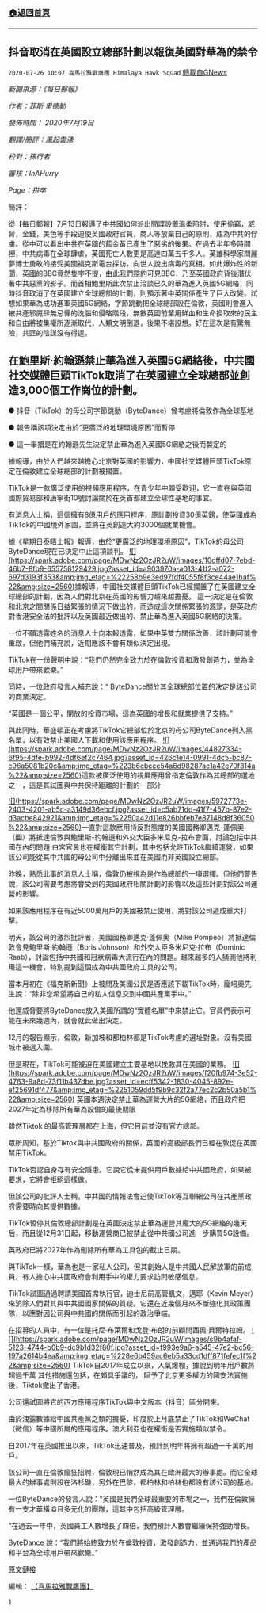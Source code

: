 ###  [:house:返回首頁](https://github.com/ourhimalayas/txt)
---

## 抖音取消在英國設立總部計劃以報復英國對華為的禁令
`2020-07-26 10:07 喜馬拉雅戰鷹團 Himalaya Hawk Squad` [轉載自GNews](https://gnews.org/zh-hant/276663/)

*新聞來源：《每日郵報》*

*作者：菲斯·里德勒*

*發佈時間： 2020年7月19日*

*翻譯/簡評：風起雲湧*

*校對：孫行者*

*審核：InAHurry*

*Page：拱卒*

簡評：

從【每日郵報】7月13日報導了中共國如何派出間諜設置溫柔陷阱，使用偷竊，威脅，金錢，美色等手段迫使英國政府官員，商人等放棄自己的原則，成為中共的俘虜。從中可以看出中共在英國的藍金黃已產生了惡劣的後果。在過去半年多時間裡，中共病毒在全球肆虐，英國死亡人數更是高達四萬五千多人。英雄科學家閆麗夢博士勇敢的接受美國福克斯電台採訪，向世人說出病毒的真相。如此爆炸性的新聞，英國的BBC竟然隻字不提，由此我們隱約可見BBC，乃至英國政府背後潛伏著中共惡黨的影子。而首相鮑里斯此次禁止洽談已久的華為進入英國5G網絡，同時抖音取消了在英國建立全球總部的計劃，則預示著中英關係產生了巨大改變。試想如果華為成功進軍英國5G網絡，字節跳動把全球總部設在倫敦，英國則會進入被共產邪魔肆無忌憚的洗腦和侵略階段，無數英國前輩用鮮血和生命換取來的民主和自由將被集權所逐漸取代，人類文明倒退，後果不堪設想。好在這次是有驚無險，共匪的陰謀沒有得逞。



##  **在鮑里斯·約翰遜禁止華為進入英國5G網絡後，中共國社交媒體巨頭TikTok取消了在英國建立全球總部並創造3,000個工作崗位的計劃。** 



● 抖音（TikTok）的母公司字節跳動（ByteDance）曾考慮將倫敦作為全球基地

● 報告稱該項決定由於“更廣泛的地理環境原因”而暫停

● 這一舉措是在約翰遜先生決定禁止華為進入英國5G網絡之後而製定的

據報導，由於人們越來越擔心北京對英國的影響力，中國社交媒體巨頭TikTok原定在倫敦建立全球總部的計劃被擱置。

TikTok是一款廣泛使用的視頻應用程序，在青少年中頗受歡迎，它一直在與英國國際貿易部和唐寧街10號討論關於在英首都建立全球性基地的事宜。

有消息人士稱，這個擁有8億用戶的應用程序，原計劃投資30億英鎊，使英國成為TikTok的中國境外家園，並將在英創造大約3000個就業機會。

據《星期日泰晤士報》報導，由於“更廣泛的地理環境原因”，TikTok的母公司ByteDance現在已決定中止這項談判。
[!\[\](https://spark.adobe.com/page/MDwNz2OzJR2uW/images/10dffd07-7ebd-46b7-8fb9-655758129429.jpg?asset_id=a903970a-a013-41f2-a072-697d3193f353&amp;img_etag=%22258b9e3ed97fdf4055f8f3ce44ae1baf%22&amp;size=2560)](https://spark.adobe.com/page/MDwNz2OzJR2uW/images/10dffd07-7ebd-46b7-8fb9-655758129429.jpg?asset_id=a903970a-a013-41f2-a072-697d3193f353&amp;img_etag=%22258b9e3ed97fdf4055f8f3ce44ae1baf%22&amp;size=1024)據報導，中國社交媒體巨頭TikTok已經擱置了在英國建立全球總部的計劃，因為人們對北京在英國的影響力越來越擔憂。 
這一決定是在倫敦和北京之間關係日益緊張的情況下做出的，而造成這次關係緊張的源頭，是英政府對香港安全法的批評以及英國最近做出的、禁止華為進入英國5G網絡的決策。

一位不願透露姓名的消息人士向本報透露，如果中英雙方關係改善，該計劃可能會重啟，但他們補充說，近期應該不會有類似決定出現。

TikTok在一份聲明中說：“我們仍然完全致力於在倫敦投資和激發創造力，並為全球用戶帶來歡樂。”

同時，一位政府發言人補充說：“ ByteDance關於其全球總部位置的決定是該公司的商業決定。

“英國是一個公平，開放的投資市場，這為英國的增長和就業提供了支持。”

與此同時，華盛頓正在考慮將TikTok它總部位於北京的母公司ByteDance列入黑名單，以有效禁止美國人下載和使用該應用程序。
[!\[\](https://spark.adobe.com/page/MDwNz2OzJR2uW/images/44827334-6f95-4dfe-b992-4df6ef2c7464.jpg?asset_id=426c1e14-0991-4dc5-bc87-c96a5081b20c&amp;img_etag=%223b6cbcce54a6d98287ac1a42e70f314a%22&amp;size=2560)](https://spark.adobe.com/page/MDwNz2OzJR2uW/images/44827334-6f95-4dfe-b992-4df6ef2c7464.jpg?asset_id=426c1e14-0991-4dc5-bc87-c96a5081b20c&amp;img_etag=%223b6cbcce54a6d98287ac1a42e70f314a%22&amp;size=1024)這款被廣泛使用的視屏應用曾指定倫敦作為其總部的選地之一，這是其試圖與中共保持距離的計劃的一部分

[!\[\](https://spark.adobe.com/page/MDwNz2OzJR2uW/images/5972773e-2403-4201-ab5c-a3149d36ebcf.jpg?asset_id=c5ab71dd-41f7-457b-87e2-d3acbe842921&amp;img_etag=%2250a42d11e826bbfeb7e87148d8f36050%22&amp;size=2560)](https://spark.adobe.com/page/MDwNz2OzJR2uW/images/5972773e-2403-4201-ab5c-a3149d36ebcf.jpg?asset_id=c5ab71dd-41f7-457b-87e2-d3acbe842921&amp;img_etag=%2250a42d11e826bbfeb7e87148d8f36050%22&amp;size=1024)一直對這款應用持反對態度的美國國務卿邁克-蓬佩奧（圖）將抵達倫敦與鮑里斯-約翰遜和外交大臣多米尼克-拉布會面，討論包括中共國在內的問題
白宮官員也在權衡其它計劃，其中包括允許TikTok繼續運營，如果該公司能從其中共國的母公司中分離出來並在美國而非英國設立總部。

昨晚，熟悉此事的消息人士稱，倫敦仍被視為是作為總部的一項選擇。但他們警告說，該公司需要考慮將會受到的美國政府相關計劃的影響以及這些計劃對該公司運營的影響。

如果該應用程序在有近5000萬用戶的美國被禁止使用，將對該公司造成重大打擊。

明天，該公司的激烈批評者，美國國務卿邁克·蓬佩奧（Mike Pompeo）將抵達倫敦會見鮑里斯·約翰遜（Boris Johnson）和外交大臣多米尼克·拉布（Dominic Raab），討論包括中共國和冠狀病毒大流行在內的問題。越來越多的人猜測他將利用這一機會，特別提到這個成為中共國政府工具的公司。

當本月初在《福克斯新聞》上被問及美國公民是否應該下載TikTok時，龐培奧先生說：“除非您希望將自己的私人信息交到中國共產黨手中。”

他還威脅要將ByteDance放入美國所謂的“實體名單”中來禁止它。官員們表示可能在未來幾週內，就會就此做出決定。

12月的報告顯示，倫敦，新加坡和都柏林都是TikTok考慮的選址對象。沒有美國城市被選入圍。

但是現在，TikTok可能被迫在美國建立主要基地以挽救其在美國的業務。
[!\[\](https://spark.adobe.com/page/MDwNz2OzJR2uW/images/f20fb974-3e52-4763-9a8d-73f11b437dbe.jpg?asset_id=ecff5342-1830-4045-892e-ef25691df477&amp;img_etag=%2251059dd5f9b9c32f2a77ec2c2b50a5b1%22&amp;size=2560)](https://spark.adobe.com/page/MDwNz2OzJR2uW/images/f20fb974-3e52-4763-9a8d-73f11b437dbe.jpg?asset_id=ecff5342-1830-4045-892e-ef25691df477&amp;img_etag=%2251059dd5f9b9c32f2a77ec2c2b50a5b1%22&amp;size=1024)
英國本週決定禁止華為運營大片的5G網絡，而且政府把2027年定為移除所有華為設備的最後期限

雖然Tiktok 的最高管理層都在上海，但它目前並沒有官方總部。

眾所周知，基於Tiktok與中共國政府的關係，英國的高級部長們已經在敦促在英國禁用TikTok。

TikTok否認自身存有安全隱患。它說它從未提供用戶數據給中共國政府，如果被要求，它將會拒絕這樣做。

但該公司的批評人士稱，中共國的情報法會迫使TikTok等互聯網公司在共產黨政府需要時向其提供數據。

TikTok暫停其倫敦總部計劃是在英國決定禁止華為運營其龐大的5G網絡的幾天后，而且從12月31日起，移動運營商已被禁止從中共國公司進一步購買5G設備。

英政府已將2027年作為刪除所有華為工具包的截止日期。

與TikTok一樣，華為也是一家私人公司，但其創始人是中共國人民解放軍的前成員，有人擔心中共國政府會利用手中的權力要求訪問敏感信息。

TikTok試圖通過聘請美國首席執行官，迪士尼前高管凱文，邁耶（Kevin Meyer）來消除人們對其與中共國國家關係的質疑。它還在近幾個月來不斷強化其政策團隊，以應對因公司與中共國的關係而引起的政治爭端。

在招募的人員中，有一位是托尼·布萊爾和戈登·布朗的前顧問西奧·貝爾特拉姆。
[!\[\](https://spark.adobe.com/page/MDwNz2OzJR2uW/images/c9b4afaf-5123-4744-b0b9-dc9b1d32f80f.jpg?asset_id=f993e9a6-a545-47e2-bc56-197a2614b4ea&amp;img_etag=%228e6b459ac6eb5a33cd1dff871fefec1f%22&amp;size=2560)](https://spark.adobe.com/page/MDwNz2OzJR2uW/images/c9b4afaf-5123-4744-b0b9-dc9b1d32f80f.jpg?asset_id=f993e9a6-a545-47e2-bc56-197a2614b4ea&amp;img_etag=%228e6b459ac6eb5a33cd1dff871fefec1f%22&amp;size=1024) TikTok自2017年成立以來，人氣爆棚，據說到明年用戶數將超過千萬
其他措施還包括，在頗具爭議的， 賦予了北京更多權力的國安法實施後，Tiktok撤出了香港。

公司還試圖將它的西方應用程序TikTok與中文版本（抖音）區分開來。

由於洩露數據給中國共產黨之類的擔憂，印度於上月底禁止了TikTok和WeChat（微信）等中國所屬的應用程序。澳大利亞也在權衡是否實施類似禁令。

自2017年在英國推出以來，TikTok迅速普及，預計到明年將擁有超過一千萬的用戶。

該公司一直在倫敦瘋狂招聘，倫敦現已悄然成為其在歐洲最大的辦事處。而它全球最大的辦事處則設在洛杉磯，另外在巴黎，都柏林和柏林也都設有該公司的基地。

一位ByteDance的發言人說：“英國是我們全球最重要的市場之一，我們在倫敦擁有一支才華橫溢且多元化的團隊，這其中包括高級管理層。

“在過去一年中，英國員工人數增長了四倍，我們預計人數會繼續保持強勁增長。

ByteDance 說：“我們將始終致力於在倫敦投資，激發創造力，並通過我們的產品和平台為全球用戶帶來歡樂。”

[原文鏈接](https://www.dailymail.co.uk/news/article-8537985/Chinese-social-media-giant-TikTok-scraps-plan-build-global-HQ-Britain.html)

編輯： [【喜馬拉雅戰鷹團】](https://spark.adobe.com/page/MDwNz2OzJR2uW/)

1
